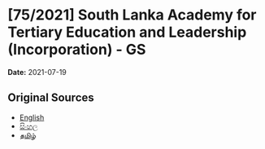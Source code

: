 # [75/2021] South Lanka Academy for Tertiary Education and Leadership (Incorporation) - GS

**Date:** 2021-07-19

## Original Sources

- [English](https://documents.gov.lk/view/bills/2021/7/75-2021_E.pdf)
- [සිංහල](https://documents.gov.lk/view/bills/2021/7/75-2021_S.pdf)
- [தமிழ்](https://documents.gov.lk/view/bills/2021/7/75-2021_T.pdf)
